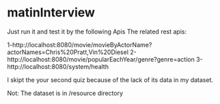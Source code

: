 # matinInterview

Just run it and test it by the following Apis
The related rest apis:

1-http://localhost:8080/movie/movieByActorName?actorNames=Chris%20Pratt,Vin%20Diesel
2-http://localhost:8080/movie/popularEachYear/genre?genre=action
3-http://localhost:8080/system/health

I skipt the your second quiz because of the lack of its data in my dataset.


Not: The dataset is in /resource directory
